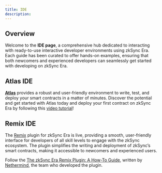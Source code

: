 ```yaml
---
title: IDE
description:
---
```


## Overview

Welcome to the **IDE page**, a comprehensive hub dedicated to interacting with ready-to-use
interactive developer environments using zkSync Era. Each guide has been curated to offer
hands-on examples, ensuring that both newcomers and experienced developers can seamlessly get
started with developing on zkSync Era.

## Atlas IDE

[**Atlas**](https://www.atlaszk.com/) provides a robust and user-friendly environment to write,
test, and deploy your smart contracts in a matter of minutes. Discover the potential and get
started with Atlas today and deploy your first contract on zkSync Era by following this [video tutorial](https://www.youtube.com/watch?v=TL-QnxoPyUY)!

## Remix IDE

The [Remix](https://remix.ethereum.org/) plugin for zkSync Era is live, providing a smooth,
user-friendly interface for developers of all skill levels to engage with the zkSync ecosystem.
The plugin simplifies the writing and deployment of zkSync’s smart contracts, making it
accessible to newcomers and experienced users.

Follow the [The zkSync Era Remix Plugin: A How-To Guide](https://medium.com/nethermind-eth/the-zksync-era-remix-plugin-a-how-to-guide-fc54e8d24bd3),
written by [Nethermind](https://twitter.com/NethermindEth), the team who developed the plugin.
